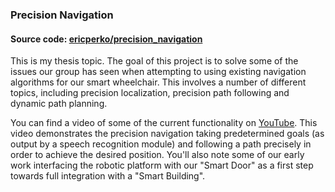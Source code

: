 ### Precision Navigation

#### Source code: [ericperko/precision_navigation](https://github.com/ericperko/precision_navigation)

This is my thesis topic. The goal of this project is to solve some of the issues our group has seen when attempting to using existing navigation algorithms for our smart wheelchair. This involves a number of different topics, including precision localization, precision path following and dynamic path planning.

You can find a video of some of the current functionality on [YouTube](http://www.youtube.com/user/chadrockey87#p/a/u/2/Ly1ot7R1Tlw). This video demonstrates the precision navigation taking predetermined goals (as output by a speech recognition module) and following a path precisely in order to achieve the desired position. You'll also note some of our early work interfacing the robotic platform with our "Smart Door" as a first step towards full integration with a "Smart Building".
